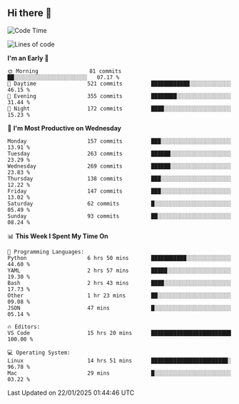 ## Hi there 👋

<!--
**Wangmerlyn/Wangmerlyn** is a ✨ _special_ ✨ repository because its `README.md` (this file) appears on your GitHub profile.

Here are some ideas to get you started:

- 🔭 I’m currently working on ...
- 🌱 I’m currently learning ...
- 👯 I’m looking to collaborate on ...
- 🤔 I’m looking for help with ...
- 💬 Ask me about ...
- 📫 How to reach me: ...
- 😄 Pronouns: ...
- ⚡ Fun fact: ...
-->
<!--START_SECTION:waka-->
![Code Time](http://img.shields.io/badge/Code%20Time-22%20hrs%209%20mins-blue)

![Lines of code](https://img.shields.io/badge/From%20Hello%20World%20I%27ve%20Written-8.2%20million%20lines%20of%20code-blue)

**I'm an Early 🐤** 

```text
🌞 Morning                81 commits          ██░░░░░░░░░░░░░░░░░░░░░░░   07.17 % 
🌆 Daytime                521 commits         ████████████░░░░░░░░░░░░░   46.15 % 
🌃 Evening                355 commits         ████████░░░░░░░░░░░░░░░░░   31.44 % 
🌙 Night                  172 commits         ████░░░░░░░░░░░░░░░░░░░░░   15.23 % 
```
📅 **I'm Most Productive on Wednesday** 

```text
Monday                   157 commits         ███░░░░░░░░░░░░░░░░░░░░░░   13.91 % 
Tuesday                  263 commits         ██████░░░░░░░░░░░░░░░░░░░   23.29 % 
Wednesday                269 commits         ██████░░░░░░░░░░░░░░░░░░░   23.83 % 
Thursday                 138 commits         ███░░░░░░░░░░░░░░░░░░░░░░   12.22 % 
Friday                   147 commits         ███░░░░░░░░░░░░░░░░░░░░░░   13.02 % 
Saturday                 62 commits          █░░░░░░░░░░░░░░░░░░░░░░░░   05.49 % 
Sunday                   93 commits          ██░░░░░░░░░░░░░░░░░░░░░░░   08.24 % 
```


📊 **This Week I Spent My Time On** 

```text
💬 Programming Languages: 
Python                   6 hrs 50 mins       ███████████░░░░░░░░░░░░░░   44.60 % 
YAML                     2 hrs 57 mins       █████░░░░░░░░░░░░░░░░░░░░   19.30 % 
Bash                     2 hrs 43 mins       ████░░░░░░░░░░░░░░░░░░░░░   17.73 % 
Other                    1 hr 23 mins        ██░░░░░░░░░░░░░░░░░░░░░░░   09.08 % 
JSON                     47 mins             █░░░░░░░░░░░░░░░░░░░░░░░░   05.14 % 

🔥 Editors: 
VS Code                  15 hrs 20 mins      █████████████████████████   100.00 % 

💻 Operating System: 
Linux                    14 hrs 51 mins      ████████████████████████░   96.78 % 
Mac                      29 mins             █░░░░░░░░░░░░░░░░░░░░░░░░   03.22 % 
```


 Last Updated on 22/01/2025 01:44:46 UTC
<!--END_SECTION:waka-->
